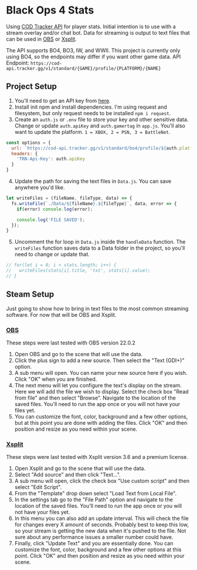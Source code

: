 # Black Ops 4 Stats
Using [COD Tracker API](https://cod.tracker.gg/site-api) for player stats. Initial intention is to use with a stream overlay and/or chat bot. Data for streaming is output to text files that can be used in [OBS](https://obsproject.com/) or [Xsplit](https://www.xsplit.com/).

The API supports BO4, BO3, IW, and WWII. This project is currently only using BO4, so the endpoints may differ if you want other game data.
API Endpoint: `https://cod-api.tracker.gg/v1/standard/{GAME}/profile/{PLATFORM}/{NAME}`

## Project Setup
1. You'll need to get an API key from [here](https://cod.tracker.gg/site-api).
2. Install init npm and install dependencies. I'm using request and filesystem, but only request needs to be installed `npm i request`.
3. Create an `auth.js` or `.env` file to store your key and other sensitive data. Change or update `auth.apiKey` and `auth.gamertag` in `app.js`. You'll also want to update the platform. `1 = XBOX, 2 = PSN, 3 = BattleNet`.
```javascript
const options = {
  url: `https://cod-api.tracker.gg/v1/standard/bo4/profile/${auth.platform}/${auth.gamertag}`,
  headers: {
    'TRN-Api-Key': auth.apiKey
  }
}
```
4. Update the path for saving the text files in `Data.js`. You can save anywhere you'd like.
```javascript
let writeFiles = (fileName, fileType, data) => {
  fs.writeFile(`./Data/${fileName}.${fileType}`, data, error => {
    if(error) console.log(error);

    console.log('FILE SAVED');
  });
}
```
5. Uncomment the for loop in `Data.js` inside the `handleData` function. The `writeFiles` function saves data to a Data folder in the project, so you'll need to change or update that.
```javascript
// for(let i = 0; i < stats.length; i++) {
//   writeFiles(stats[i].title, 'txt', stats[i].value);
// }
```

## Steam Setup
Just going to show how to bring in text files to the most common streaming software. For now that will be OBS and Xsplit.

### [OBS](https://obsproject.com/)
These steps were last tested with OBS version 22.0.2

1. Open OBS and go to the scene that will use the data.
2. Click the plus sign to add a new source. Then select the "Text (GDI+)" option.
3. A sub menu will open. You can name your new source here if you wish. Click "OK" when you are finished.
4. The next menu will let you configure the text's display on the stream. Here we will add the file we wish to display. Select the check box "Read from file" and then select "Browse". Navigate to the location of the saved files. You'll need to run the app once or you will not have your files yet.
5. You can customize the font, color, background and a few other options, but at this point you are done with adding the files. Click "OK" and then position and resize as you need within your scene.

### [Xsplit](https://www.xsplit.com/)
These steps were last tested with Xsplit version 3.6 and a premium license.

1. Open Xsplit and go to the scene that will use the data.
2. Select "Add source" and then click "Text...".
3. A sub menu will open, click the check box "Use custom script" and then select "Edit Script".
4. From the "Template" drop down select "Load Text from Local File".
5. In the settings tab go to the "File Path" option and navigate to the location of the saved files. You'll need to run the app once or you will not have your files yet.
6. In this menu you can also add an update interval. This will check the file for changes every X amount of seconds. Probably best to keep this low, so your stream is getting the new data when it's pushed to the file. Not sure about any performance issues a smaller number could have.
7. Finally, click "Update Text" and you are essentially done. You can customize the font, color, background and a few other options at this point. Click "OK" and then position and resize as you need within your scene.
